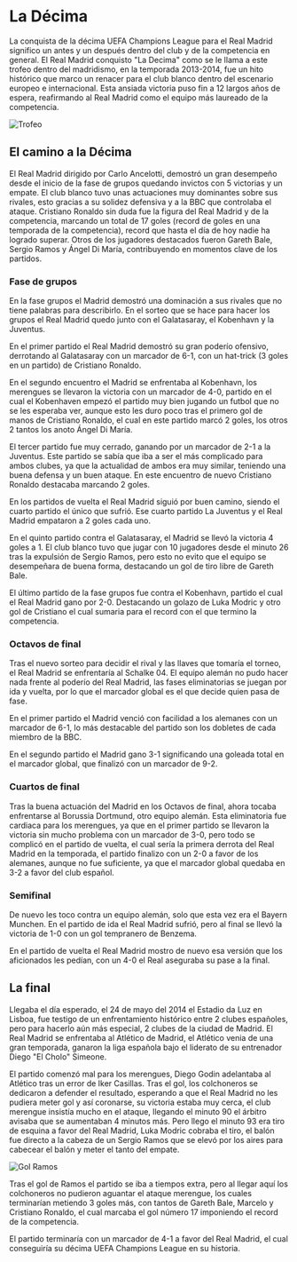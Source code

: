 # La Décima
La conquista de la décima UEFA Champions League para el Real Madrid significo un antes y un después dentro del club y de la competencia en general. El Real Madrid conquisto "La Decima" como se le llama a este trofeo dentro del madridismo, en la temporada 2013-2014, fue un hito histórico que marco un renacer para el club blanco dentro del escenario europeo e internacional. Esta ansiada victoria puso fin a 12 largos años de espera, reafirmando al Real Madrid como el equipo más laureado de la competencia.

![Trofeo](https://publish-p47754-e237306.adobeaemcloud.com/adobe/dynamicmedia/deliver/dm-aid--b1e09360-248c-4cee-ba49-959ac11a042f/_330769247963.app.webp?preferwebp=true)

## El camino a la Décima
El Real Madrid dirigido por Carlo Ancelotti, demostró un gran desempeño desde el inicio de la fase de grupos quedando invictos con 5 victorias y un empate. El club blanco tuvo unas actuaciones muy dominantes sobre sus rivales, esto gracias a su solidez defensiva y a la BBC que controlaba el ataque.
Cristiano Ronaldo sin duda fue la figura del Real Madrid y de la competencia, marcando un total de 17 goles (record de goles en una temporada de la competencia), record que hasta el día de hoy nadie ha logrado superar. Otros de los jugadores destacados fueron Gareth Bale, Sergio Ramos y Ángel Di María, contribuyendo en momentos clave de los partidos.

### Fase de grupos
En la fase grupos el Madrid demostró una dominación a sus rivales que no tiene palabras para describirlo. En el sorteo que se hace para hacer los grupos el Real Madrid quedo junto con el Galatasaray, el Kobenhavn y la Juventus.

En el primer partido el Real Madrid demostró su gran poderío ofensivo, derrotando al Galatasaray con un marcador de 6-1, con un hat-trick (3 goles en un partido) de Cristiano Ronaldo.

En el segundo encuentro el Madrid se enfrentaba al Kobenhavn, los merengues se llevaron la victoria con un marcador de 4-0, partido en el cual el Kobenhaven empezó el partido muy bien jugando un futbol que no se les esperaba ver, aunque esto les duro poco tras el primero gol de manos de Cristiano Ronaldo, el cual en este partido marcó 2 goles, los otros 2 tantos los anoto Ángel Di María.

El tercer partido fue muy cerrado, ganando por un marcador de 2-1 a la Juventus. Este partido se sabía que iba a ser el más complicado para ambos clubes, ya que la actualidad de ambos era muy similar, teniendo una buena defensa y un buen ataque. En este encuentro de nuevo Cristiano Ronaldo destacaba marcando 2 goles.

En los partidos de vuelta el Real Madrid siguió por buen camino, siendo el cuarto partido el único que sufrió. Ese cuarto partido La Juventus y el Real Madrid empataron a 2 goles cada uno.

En el quinto partido contra el Galatasaray, el Madrid se llevó la victoria 4 goles a 1. El club blanco tuvo que jugar con 10 jugadores desde el minuto 26 tras la expulsión de Sergio Ramos, pero esto no evito que el equipo se desempeñara de buena forma, destacando un gol de tiro libre de Gareth Bale.

El último partido de la fase grupos fue contra el Kobenhavn, partido el cual el Real Madrid gano por 2-0. Destacando un golazo de Luka Modric y otro gol de Cristiano el cual sumaria para el record con el que termino la competencia.

### Octavos de final
Tras el nuevo sorteo para decidir el rival y las llaves que tomaría el torneo, el Real Madrid se enfrentaría al Schalke 04. El equipo alemán no pudo hacer nada frente al poderío del Real Madrid, las fases eliminatorias se juegan por ida y vuelta, por lo que el marcador global es el que decide quien pasa de fase.

En el primer partido el Madrid venció con facilidad a los alemanes con un marcador de 6-1, lo más destacable del partido son los dobletes de cada miembro de la BBC.

En el segundo partido el Madrid gano 3-1 significando una goleada total en el marcador global, que finalizó con un marcador de 9-2.

### Cuartos de final
Tras la buena actuación del Madrid en los Octavos de final, ahora tocaba enfrentarse al Borussia Dortmund, otro equipo alemán. Esta eliminatoria fue cardiaca para los merengues, ya que en el primer partido se llevaron la victoria sin mucho problema con un marcador de 3-0, pero todo se complicó en el partido de vuelta, el cual sería la primera derrota del Real Madrid en la temporada, el partido finalizo con un 2-0 a favor de los alemanes, aunque no fue suficiente, ya que el marcador global quedaba en 3-2 a favor del club español.

### Semifinal
De nuevo les toco contra un equipo alemán, solo que esta vez era el Bayern Munchen. En el partido de ida el Real Madrid sufrió, pero al final se llevó la victoria de 1-0 con un gol tempranero de Benzema.

En el partido de vuelta el Real Madrid mostro de nuevo esa versión que los aficionados les pedían, con un 4-0 el Real aseguraba su pase a la final.

## La final
Llegaba el día esperado, el 24 de mayo del 2014 el Estadio da Luz en Lisboa, fue testigo de un enfrentamiento histórico entre 2 clubes españoles, pero para hacerlo aún más especial, 2 clubes de la ciudad de Madrid. El Real Madrid se enfrentaba al Atlético de Madrid, el Atlético venia de una gran temporada, ganaron la liga española bajo el liderato de su entrenador Diego "El Cholo" Simeone.

El partido comenzó mal para los merengues, Diego Godin adelantaba al Atlético tras un error de Iker Casillas. Tras el gol, los colchoneros se dedicaron a defender el resultado, esperando a que el Real Madrid no les pudiera meter gol y así coronarse, su victoria estaba muy cerca, el club merengue insistía mucho en el ataque, llegando el minuto 90 el árbitro avisaba que se aumentaban 4 minutos más. Pero llego el minuto 93 era tiro de esquina a favor del Real Madrid, Luka Modric cobraba el tiro, el balón fue directo a la cabeza de un Sergio Ramos que se elevó por los aires para cabecear el balón y meter el tanto del empate.

![Gol Ramos](https://cloudfront-eu-central-1.images.arcpublishing.com/prisaradio/BAW6KJ3EVVOCBJ572WJV2ZXEVE.jpg)

Tras el gol de Ramos el partido se iba a tiempos extra, pero al llegar aquí los colchoneros no pudieron aguantar el ataque merengue, los cuales terminarían metiendo 3 goles más, con tantos de Gareth Bale, Marcelo y Cristiano Ronaldo, el cual marcaba el gol número 17 imponiendo el record de la competencia. 

El partido terminaría con un marcador de 4-1 a favor del Real Madrid, el cual conseguiría su décima UEFA Champions League en su historia.